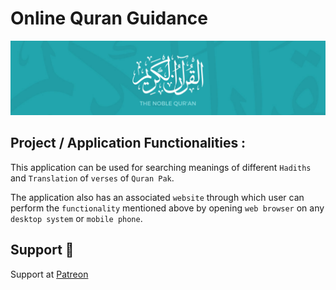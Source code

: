 # Online Quran Guidance

<p align="center">
  <img alt="" style="{max-height: 50px}" src="./readme/banner.png">
</p>

## Project / Application Functionalities :

This application can be used for searching meanings of different `Hadiths` and `Translation` of `verses` of `Quran Pak`. 

The application also has an associated `website` through which user can perform the `functionality` mentioned above by opening `web browser` on any `desktop system` or `mobile phone`.

## Support 💓

Support at <a href="https://www.patreon.com/ossamamehmood" target="_blank">Patreon</a>
